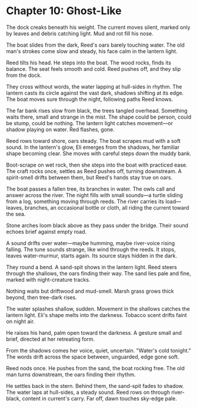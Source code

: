 # Chapter 10: Ghost-Like

The dock creaks beneath his weight. The current moves silent, marked only by leaves and debris catching light. Mud and rot fill his nose.

The boat slides from the dark, Reed's oars barely touching water. The old man's strokes come slow and steady, his face calm in the lantern light. 

Reed tilts his head. He steps into the boat. The wood rocks, finds its balance. The seat feels smooth and cold. Reed pushes off, and they slip from the dock.

They cross without words, the water lapping at hull-sides in rhythm. The lantern casts its circle against the vast dark, shadows shifting at its edge. The boat moves sure through the night, following paths Reed knows.

The far bank rises slow from black, the trees tangled overhead. Something waits there, small and strange in the mist. The shape could be person, could be stump, could be nothing. The lantern light catches movement—or shadow playing on water. Red flashes, gone.

Reed rows toward shore, oars steady. The boat scrapes mud with a soft sound. In the lantern's glow, Eli emerges from the shadows, her familiar shape becoming clear. She moves with careful steps down the muddy bank.

Boot-scrape on wet rock, then she steps into the boat with practiced ease. The craft rocks once, settles as Reed pushes off, turning downstream. A spirit-smell drifts between them, but Reed's hands stay true on oars.

The boat passes a fallen tree, its branches in water. The owls call and answer across the river. The night fills with small sounds—a turtle sliding from a log, something moving through reeds. The river carries its load—leaves, branches, an occasional bottle or cloth, all riding the current toward the sea.

Stone arches loom black above as they pass under the bridge. Their sound echoes brief against empty road.

A sound drifts over water—maybe humming, maybe river-voice rising falling. The tune sounds strange, like wind through the reeds. It stops, leaves water-murmur, starts again. Its source stays hidden in the dark.

They round a bend. A sand-spit shows in the lantern light. Reed steers through the shallows, the oars finding their way. The sand lies pale and fine, marked with night-creature tracks.

Nothing waits but driftwood and mud-smell. Marsh grass grows thick beyond, then tree-dark rises.

The water splashes shallow, sudden. Movement in the shallows catches the lantern light. Eli's shape melts into the darkness. Tobacco scent drifts faint on night air.

He raises his hand, palm open toward the darkness. A gesture small and brief, directed at her retreating form.

From the shadows comes her voice, quiet, uncertain. "Water's cold tonight." The words drift across the space between, unguarded, edge gone soft.

Reed nods once. He pushes from the sand, the boat rocking free. The old man turns downstream, the oars finding their rhythm.

He settles back in the stern. Behind them, the sand-spit fades to shadow. The water laps at hull-sides, a steady sound. Reed rows on through river-black, content in current's carry. Far off, dawn touches sky-edge pale. 